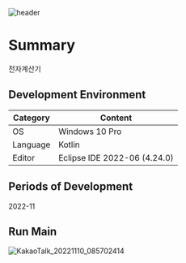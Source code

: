 ![header](https://capsule-render.vercel.app/api?type=waving&color=auto&height=300&section=header&text=Calculator&fontSize=90&animation=fadeIn&fontAlignY=38&desc=SH&descAlignY=60&descAlign=62)
# Summary
전자계산기

## Development Environment
| Category | Content |
| --- | --- |
| OS | Windows 10 Pro |
| Language | Kotlin |
| Editor | Eclipse IDE 2022-06 (4.24.0) |

## Periods of Development
2022-11

## Run Main
![KakaoTalk_20221110_085702414](https://user-images.githubusercontent.com/115531871/200967514-2d9750fb-3ee6-4fe1-87c7-83506cba1b8e.gif)
